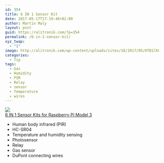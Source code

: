 ```yaml
---
id: 354
title: 6 IN 1 Sensor Kit
date: 2017-05-17T17:19:48+01:00
author: Martin Maly
layout: post
guid: https://alitronik.com/?p=354
permalink: /6-in-1-sensor-kit/
xyz_twap:
  - "1"
image: http://alitronik.com/wp-content/uploads/sites/18/2017/05/HTB1lhU6OFXXXXciXpXXq6xXFXXXM.jpg
categories:
  - Tip
tags:
  - Gas
  - Humidity
  - PIR
  - Relay
  - sensor
  - Temperature
  - wires
---
```

<a href="http://s.click.aliexpress.com/e/VfiuzN7" target="_parent"><img src="//ae01.alicdn.com/kf/HTB1A0U1OFXXXXbCXFXXq6xXFXXXN/FREE-SHIPPING-font-b-6-b-font-font-b-IN-b-font-font-b-1-b.jpg_220x220.jpg" /><span style="display: block;">6 IN 1 Sensor Kits for Raspberry Pi Model 3</span></a>

  * Human body infrared (PIR)
  * HC-SR04
  * Temperature and humidity sensing
  * Photosensor
  * Relay
  * Gas sensor
  * DuPont connecting wires